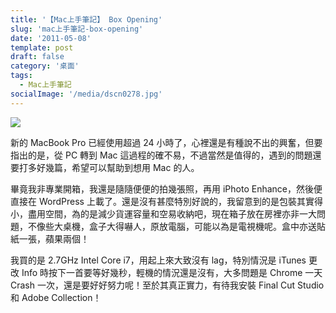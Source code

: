 ```yaml
---
title: '【Mac上手筆記】 Box Opening'
slug: 'mac上手筆記-box-opening'
date: '2011-05-08'
template: post
draft: false
category: '桌面'
tags:
  - Mac上手筆記
socialImage: '/media/dscn0278.jpg'
---
```


![](/media/dscn0278.jpg)

新的 MacBook Pro 已經使用超過 24 小時了，心裡還是有種說不出的興奮，但要指出的是，從 PC 轉到 Mac 這過程的確不易，不過當然是值得的，遇到的問題還要打多好幾篇，希望可以幫助到想用 Mac 的人。

畢竟我非專業開箱，我還是隨隨便便的拍幾張照，再用 iPhoto Enhance，然後便直接在 WordPress 上載了。還是沒有甚麼特別好說的，我留意到的是包裝其實得小，盡用空間，為的是減少貨運容量和空易收納吧，現在箱子放在房裡亦非一大問題，不像些大桌機，盒子大得嚇人，原放電腦，可能以為是電視機呢。盒中亦送貼紙一張，蘋果兩個！

我買的是 2.7GHz Intel Core i7，用起上來大致沒有 lag，特別情況是 iTunes 更改 Info 時按下一首要等好幾秒，輕機的情況還是沒有，大多問題是 Chrome 一天 Crash 一次，還是要好好努力呢！至於其真正實力，有待我安裝 Final Cut Studio 和 Adobe Collection！
